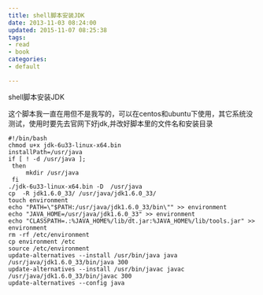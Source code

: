 ```yaml
---
title: shell脚本安装JDK
date: 2013-11-03 08:24:00
updated: 2015-11-07 08:25:38
tags: 
- read
- book
categories: 
- default

---
```

shell脚本安装JDK

这个脚本我一直在用但不是我写的，可以在centos和ubuntu下使用，其它系统没测试，使用时要先去官网下好jdk,并改好脚本里的文件名和安装目录


<!--more-->


    #!/bin/bash
    chmod u+x jdk-6u33-linux-x64.bin
    installPath=/usr/java
    if [ ! -d /usr/java ];
     then
         mkdir /usr/java
     fi
    ./jdk-6u33-linux-x64.bin -D  /usr/java
    cp  -R jdk1.6.0_33/ /usr/java/jdk1.6.0_33/
    touch environment
    echo "PATH=\"$PATH:/usr/java/jdk1.6.0_33/bin\"" >> environment
    echo "JAVA_HOME=/usr/java/jdk1.6.0_33" >> environment
    echo "CLASSPATH=.:%JAVA_HOME%/lib/dt.jar:%JAVA_HOME%/lib/tools.jar" >> environment
    rm -rf /etc/environment
    cp environment /etc
    source /etc/environment
    update-alternatives --install /usr/bin/java java /usr/java/jdk1.6.0_33/bin/java 300
    update-alternatives --install /usr/bin/javac javac /usr/java/jdk1.6.0_33/bin/javac 300
    update-alternatives --config java

